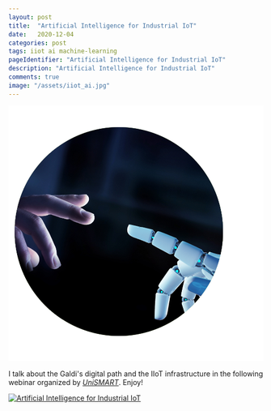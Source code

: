 ```yaml
---
layout: post
title:  "Artificial Intelligence for Industrial IoT"
date:   2020-12-04
categories: post
tags: iiot ai machine-learning
pageIdentifier: "Artificial Intelligence for Industrial IoT"
description: "Artificial Intelligence for Industrial IoT"
comments: true
image: "/assets/iiot_ai.jpg"
---
```

![IIoT&AI](/assets/iiot_ai.png)

I talk about the Galdi's digital path and the IIoT infrastructure in the following webinar organized by [*UniSMART*][unismartweb]. Enjoy!

[![Artificial Intelligence for Industrial IoT](https://img.youtube.com/vi/Ebt__30xibs/0.jpg)](https://www.youtube.com/watch?v=Ebt__30xibs)

[unismartweb]: https://www.unismart.it/
